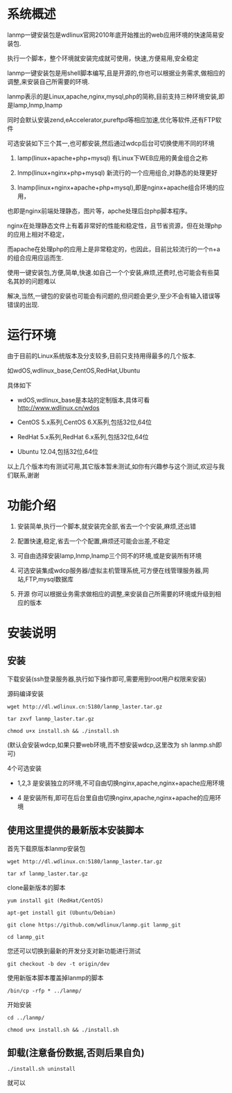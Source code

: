 系统概述
========

lanmp一键安装包是wdlinux官网2010年底开始推出的web应用环境的快速简易安装包.

执行一个脚本，整个环境就安装完成就可使用，快速,方便易用,安全稳定

lanmp一键安装包是用shell脚本编写,且是开源的,你也可以根据业务需求,做相应的调整,来安装自己所需要的环境.

lanmp表示的是Linux,apache,nginx,mysql,php的简称,目前支持三种环境安装,即是lamp,lnmp,lnamp

同时会默认安装zend,eAccelerator,pureftpd等相应加速,优化等软件,还有FTP软件


可选安装如下三个其一,也可都安装,然后通过wdcp后台可切换使用不同的环境

1. lamp(linux+apache+php+mysql) 有Linux下WEB应用的黄金组合之称

2. lnmp(linux+nginx+php+mysql) 新流行的一个应用组合,对静态的处理更好

3. lnamp(linux+nginx+apache+php+mysql),即是nginx+apache组合环境的应用，

也即是nginx前端处理静态，图片等，apche处理后台php脚本程序。


nginx在处理静态文件上有着非常好的性能和稳定性，且节省资源，但在处理php的应用上相对不稳定，

而apache在处理php的应用上是非常稳定的，也因此，目前比较流行的一个n+a的组合应用应运而生.

使用一键安装包,方便,简单,快速.如自己一个个安装,麻烦,还费时,也可能会有些莫名其妙的问题难以

解决,当然,一键包的安装也可能会有问题的,但问题会更少,至少不会有输入错误等错误的出现.


运行环境
========

由于目前的Linux系统版本及分支较多,目前只支持用得最多的几个版本.

如wdOS,wdlinux_base,CentOS,RedHat,Ubuntu

具体如下

* wdOS,wdlinux_base是本站的定制版本,具体可看 http://www.wdlinux.cn/wdos

* CentOS 5.x系列,CentOS 6.X系列,包括32位,64位

* RedHat 5.x系列,RedHat 6.x系列,包括32位,64位

* Ubuntu 12.04,包括32位,64位

以上几个版本均有测试可用,其它版本暂未测试,如你有兴趣参与这个测试,欢迎与我们联系,谢谢


功能介绍
========

1. 安装简单,执行一个脚本,就安装完全部,省去一个个安装,麻烦,还出错

2. 配置快速,稳定,省去一个个配置,麻烦还可能会出差,不稳定

3. 可自由选择安装lamp,lnmp,lnamp三个同不的环境,或是安装所有环境

4. 可选安装集成wdcp服务器/虚拟主机管理系统,可方便在线管理服务器,网站,FTP,mysql数据库

5. 开源 你可以根据业务需求做相应的调整,来安装自己所需要的环境或升级到相应的版本


安装说明
========

安装
------

下载安装(ssh登录服务器,执行如下操作即可,需要用到root用户权限来安装)

源码编译安装

    wget http://dl.wdlinux.cn:5180/lanmp_laster.tar.gz

    tar zxvf lanmp_laster.tar.gz

    chmod u+x install.sh && ./install.sh

(默认会安装wdcp,如果只要web环境,而不想安装wdcp,这里改为 sh lanmp.sh即可) 

4个可选安装

* 1,2,3 是安装独立的环境,不可自由切换nginx,apache,nginx+apache应用环境

* 4 是安装所有,即可在后台里自由切换nginx,apache,nginx+apache的应用环境

使用这里提供的最新版本安装脚本
------------------------------

首先下载原版本lanmp安装包

    wget http://dl.wdlinux.cn:5180/lanmp_laster.tar.gz

    tar xf lanmp_laster.tar.gz
    
clone最新版本的脚本

    yum install git (RedHat/CentOS)

    apt-get install git (Ubuntu/Debian)

    git clone https://github.com/wdlinux/lanmp.git lanmp_git

    cd lanmp_git

您还可以切换到最新的开发分支对新功能进行测试

    git checkout -b dev -t origin/dev

使用新版本脚本覆盖掉lanmp的脚本

    /bin/cp -rfp * ../lanmp/

开始安装

    cd ../lanmp/

    chmod u+x install.sh && ./install.sh

卸载(注意备份数据,否则后果自负)
-------------------------------

    ./install.sh uninstall

就可以

